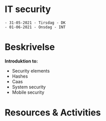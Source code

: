 # IT security
    - 31-05-2021 - Tirsdag - DK
    - 01-06-2021 - Onsdag - INT

# Beskrivelse
**Introduktion to:**
- Security elements
- Hashes
- Caas
- System security
- Mobile security

# Resources & Activities


